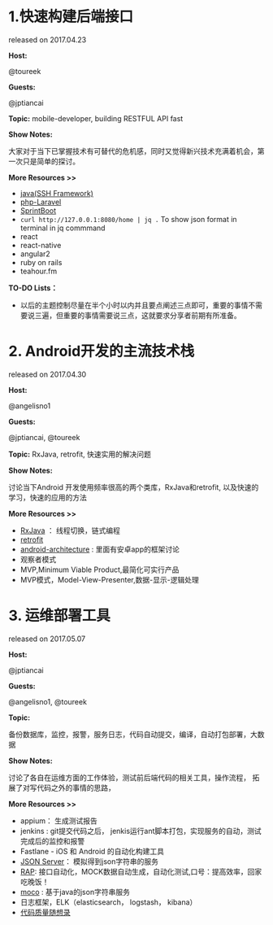 
# 1.快速构建后端接口

released on 2017.04.23

**Host:**

@toureek

**Guests:**

@jptiancai 

**Topic:**
mobile-developer, building RESTFUL API fast

**Show Notes:**

大家对于当下已掌握技术有可替代的危机感，同时又觉得新兴技术充满着机会，第一次只是简单的探讨。


**More Resources >>**

- [java(SSH Framework)]()
- [php-Laravel]()
- [SprintBoot]()
- `curl http://127.0.0.1:8080/home | jq .`   To show json format in terminal in jq commmand
- react
- react-native
- angular2
- ruby on rails
- teahour.fm

**TO-DO Lists：**

- 以后的主题控制尽量在半个小时以内并且要点阐述三点即可，重要的事情不需要说三遍，但重要的事情需要说三点，这就要求分享者前期有所准备。


# 2. Android开发的主流技术栈

released on 2017.04.30

**Host:**

@angelisno1

**Guests:**

@jptiancai, @toureek

**Topic:**
RxJava, retrofit, 快速实用的解决问题

**Show Notes:**

讨论当下Android 开发使用频率很高的两个类库，RxJava和retrofit, 以及快速的学习，快速的应用的方法

**More Resources >>**

- [RxJava](https://github.com/ReactiveX/RxJava) ： 线程切换，链式编程
- [retrofit](https://github.com/square/retrofit)
- [android-architecture](https://github.com/googlesamples/android-architecture) : 里面有安卓app的框架讨论
- 观察者模式
- MVP,Minimum Viable Product,最简化可实行产品
- MVP模式，Model-View-Presenter,数据-显示-逻辑处理



# 3. 运维部署工具


released on 2017.05.07

**Host:**

@jptiancai

**Guests:**

@angelisno1, @toureek

**Topic:**

备份数据库，监控，报警，服务日志，代码自动提交，编译，自动打包部署，大数据  

**Show Notes:**

讨论了各自在运维方面的工作体验，测试前后端代码的相关工具，操作流程， 拓展了对写代码之外的事情的思路， 

**More Resources >>**

- appium： 生成测试报告
- jenkins : git提交代码之后， jenkis运行ant脚本打包，实现服务的自动，测试完成后的监控和报警
- Fastlane - iOS 和 Android 的自动化构建工具
- [JSON Server](https://github.com/typicode/json-server)： 模拟得到json字符串的服务
- [RAP](https://github.com/thx/RAP): 接口自动化，MOCK数据自动生成，自动化测试,口号：提高效率，回家吃晚饭！
- [moco](https://github.com/dreamhead/moco) : 基于java的json字符串服务
- 日志框架，ELK（elasticsearch， logstash， kibana）
- [代码质量随想录](http://agilemobidev.com/eastarlee/category/code-quality/)


